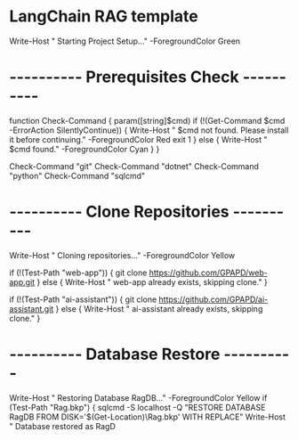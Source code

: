 # LangChain RAG template 

Write-Host " Starting Project Setup..." -ForegroundColor Green

# ---------- Prerequisites Check ----------
function Check-Command {
    param([string]$cmd)
    if (!(Get-Command $cmd -ErrorAction SilentlyContinue)) {
        Write-Host " $cmd not found. Please install it before continuing." -ForegroundColor Red
        exit 1
    }
    else {
        Write-Host " $cmd found." -ForegroundColor Cyan
    }
}

Check-Command "git"
Check-Command "dotnet"
Check-Command "python"
Check-Command "sqlcmd"

# ---------- Clone Repositories ----------
Write-Host " Cloning repositories..." -ForegroundColor Yellow

if (!(Test-Path "web-app")) {
    git clone https://github.com/GPAPD/web-app.git
} else {
    Write-Host " web-app already exists, skipping clone."
}

if (!(Test-Path "ai-assistant")) {
    git clone https://github.com/GPAPD/ai-assistant.git
} else {
    Write-Host " ai-assistant already exists, skipping clone."
}

# ---------- Database Restore ----------
Write-Host " Restoring Database RagDB..." -ForegroundColor Yellow
if (Test-Path "Rag.bkp") {
    sqlcmd -S localhost -Q "RESTORE DATABASE RagDB FROM DISK='$(Get-Location)\Rag.bkp' WITH REPLACE"
    Write-Host " Database restored as RagD

